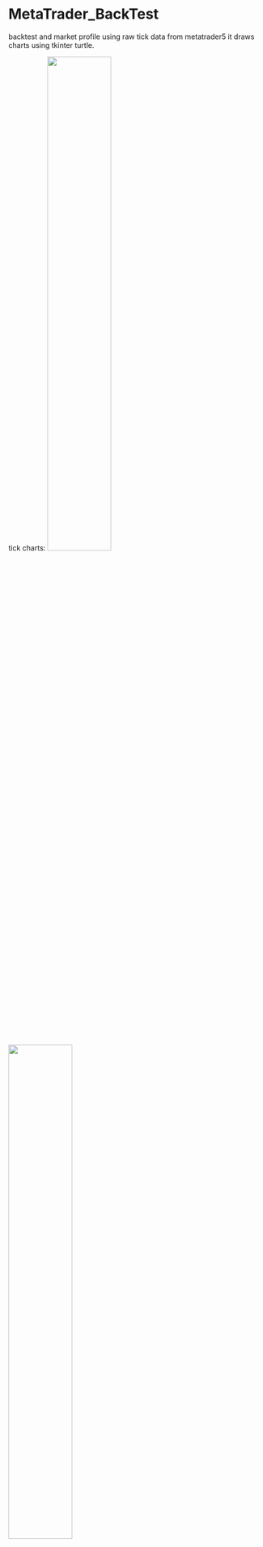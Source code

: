 # MetaTrader_BackTest
backtest and market profile using raw tick data from metatrader5
it draws charts using tkinter turtle.

tick charts:
<img src="1.PNG" width=50% height=auto> <img src="2.PNG" width=50% height=auto> 
